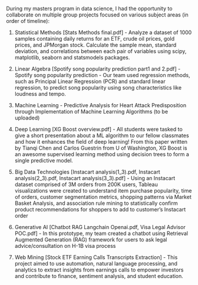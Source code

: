 During my masters program in data science, I had the opportunity to collaborate on multiple group projects focused on various subject areas (in order of timeline):

1. Statistical Methods
[Stats Methods final.pdf] - Analyze a dataset of 1000 samples containing daily returns for an ETF, crude oil prices, gold prices, and JPMorgan stock. Calculate the sample mean, standard deviation, and correlations between each pair of variables using scipy, matplotlib, seaborn and statsmodels packages.

2. Linear Algebra
[Spotify song popularity prediction part1 and 2.pdf] - Spotify song popularity prediction - Our team used regression methods, such as Principal Linear Regression (PCR) and standard linear regression, to predict song popularity using song characteristics like loudness and tempo.

3. Machine Learning - Predictive Analysis for Heart Attack Predisposition through Implementation of Machine Learning Algorithms
(to be uploaded)

4. Deep Learning
[XG Boost overview.pdf] - All students were tasked to give a short presentation about a ML algorithm to our fellow classmates and how it enhances the field of deep learning! From this paper written by Tianqi Chen and Carlos Guestrin from U of Washington, XG Boost is an awesome supervised learning method using decision trees to form a single predictive model.

5. Big Data Technologies
[Instacart analysis(1_3).pdf, Instacart analysis(2_3).pdf, Instacart analysis(3_3).pdf] - Using an Instacart dataset comprised of 3M orders from 200K users, Tableau visualizations were created to understand item purchase popularity, time of orders, customer segmentation metrics, shopping patterns via Market Basket Analysis, and association rule mining to statistically confirm product recommendations for shoppers to add to customer’s Instacart order

6. Generative AI
[Chatbot RAG Langchain Openai.pdf, Visa Legal Advisor POC.pdf] - In this prototype, my team created a chatbot using Retrieval Augmented Generation (RAG) framework for users to ask legal advice/consultation on H-1B visa process

7. Web Mining
[Stock ETF Earning Calls Transcripts Extraction] - This project aimed to use automation, natural language processing, and analytics to extract insights from earnings calls to empower investors and contribute to finance, sentiment analysis, and student education.
